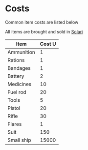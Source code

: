 # Costs
Common item costs are listed below

All items are brought and sold in [Solari](./Glossary/sol.md#solari)


| Item                 | Cost U |
| -------------------- | ------ |
| Ammunition           | 1      |
| Rations              | 1      |
| Bandages             | 1      |
| Battery              | 2      |
| Medicines            | 10     |
| Fuel rod             | 20     |
| Tools                | 5      |
| Pistol               | 20     |
| Rifle                | 30     |
| Flares               | 1      |
| Suit                 | 150    |
| Small ship           | 15000  |

